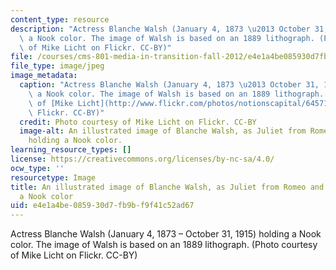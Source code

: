 ```yaml
---
content_type: resource
description: "Actress Blanche Walsh (January 4, 1873 \u2013 October 31, 1915) holding\
  \ a Nook color. The image of Walsh is based on an 1889 lithograph. (Photo courtesy\
  \ of Mike Licht on Flickr. CC-BY)"
file: /courses/cms-801-media-in-transition-fall-2012/e4e1a4be085930d7fb9bf9f41c52ad67_cms-801f12.jpg
file_type: image/jpeg
image_metadata:
  caption: "Actress Blanche Walsh (January 4, 1873 \u2013 October 31, 1915) holding\
    \ a Nook color. The image of Walsh is based on an 1889 lithograph. (Photo courtesy\
    \ of [Mike Licht](http://www.flickr.com/photos/notionscapital/6457180637/) on\
    \ Flickr. CC-BY)"
  credit: Photo courtesy of Mike Licht on Flickr. CC-BY
  image-alt: An illustrated image of Blanche Walsh, as Juliet from Romeo and Juliet,
    holding a Nook color.
learning_resource_types: []
license: https://creativecommons.org/licenses/by-nc-sa/4.0/
ocw_type: ''
resourcetype: Image
title: An illustrated image of Blanche Walsh, as Juliet from Romeo and Juliet, holding
  a Nook color
uid: e4e1a4be-0859-30d7-fb9b-f9f41c52ad67
---
```

Actress Blanche Walsh (January 4, 1873 – October 31, 1915) holding a Nook color. The image of Walsh is based on an 1889 lithograph. (Photo courtesy of Mike Licht on Flickr. CC-BY)